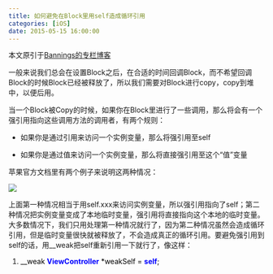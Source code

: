 ```yaml
---
title: 如何避免在Block里用self造成循环引用
categories: [iOS]
date: 2015-05-15 16:00:00
---
```


本文原引于[Bannings的专栏博客](http://blog.csdn.net/zhangao0086/article/details/38273239 "避免block中self循环引用")

一般来说我们总会在设置Block之后，在合适的时间回调Block，而不希望回调Block的时候Block已经被释放了，所以我们需要对Block进行copy，copy到堆中，以便后用。

当一个Block被Copy的时候，如果你在Block里进行了一些调用，那么将会有一个强引用指向这些调用方法的调用者，有两个规则：

*   如果你是通过引用来访问一个实例变量，那么将强引用至self

*   如果你是通过值来访问一个实例变量，那么将直接强引用至这个“值”变量

苹果官方文档里有两个例子来说明这两种情况：

![](http://img.blog.csdn.net/20140729170542000?watermark/2/text/aHR0cDovL2Jsb2cuY3Nkbi5uZXQvemhhbmdhbzAwODY=/font/5a6L5L2T/fontsize/400/fill/I0JBQkFCMA==/dissolve/70/gravity/SouthEast)

上面第一种情况相当于用self.xxx来访问实例变量，所以强引用指向了self；第二种情况把实例变量变成了本地临时变量，强引用将直接指向这个本地的临时变量。大多数情况下，我们只用处理第一种情况就行了，因为第二种情况虽然会造成循环引用，但是临时变量很快就被释放了，不会造成真正的循环引用。要避免强引用到self的话，用__weak把self重新引用一下就行了，像这样：

1.  <span style="margin: 0px; padding: 0px; border: none; color: black; background-color: inherit;"><span style="margin: 0px; padding: 0px; border: none; background-color: inherit;">__weak&nbsp;</span><span class="keyword" style="margin: 0px; padding: 0px; border: none; color: rgb(0, 0, 255); background-color: inherit; font-weight: bold;">ViewController</span><span style="margin: 0px; padding: 0px; border: none; background-color: inherit;">&nbsp;*weakSelf&nbsp;=&nbsp;</span><span class="keyword" style="margin: 0px; padding: 0px; border: none; color: rgb(0, 0, 255); background-color: inherit; font-weight: bold;">self</span><span style="margin: 0px; padding: 0px; border: none; background-color: inherit;">; &nbsp;</span></span>